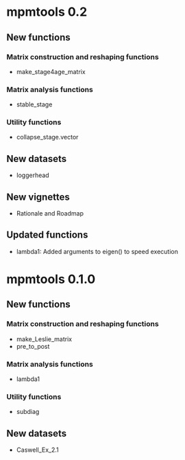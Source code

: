 # mpmtools 0.2
## New functions
### Matrix construction and reshaping functions
- make_stage4age_matrix

### Matrix analysis functions
- stable_stage

### Utility functions
- collapse_stage.vector

## New datasets
- loggerhead

## New vignettes
- Rationale and Roadmap

## Updated functions
- lambda1: Added arguments to eigen() to speed execution

# mpmtools 0.1.0
## New functions
### Matrix construction and reshaping functions
- make_Leslie_matrix
- pre_to_post

### Matrix analysis functions
- lambda1

### Utility functions
- subdiag

## New datasets
- Caswell_Ex_2.1